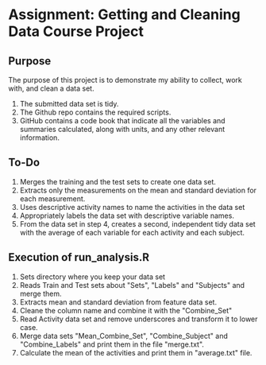 # Assignment: Getting and Cleaning Data Course Project

## Purpose 
The purpose of this project is to demonstrate my ability to collect, work with, and clean a data set.

1. The submitted data set is tidy.
2. The Github repo contains the required scripts.
3. GitHub contains a code book that indicate all the variables and summaries calculated, along with units, and any other relevant information.

## To-Do
1. Merges the training and the test sets to create one data set.
2. Extracts only the measurements on the mean and standard deviation for each measurement.
3. Uses descriptive activity names to name the activities in the data set
4. Appropriately labels the data set with descriptive variable names.
5. From the data set in step 4, creates a second, independent tidy data set with the average of each variable for each activity and each subject.

## Execution of run_analysis.R
1. Sets directory where you keep your data set
2. Reads Train and Test sets about "Sets", "Labels" and "Subjects" and merge them.
3. Extracts mean and standard deviation from feature data set.
4. Cleane the column name and combine it with the "Combine_Set"
5. Read Activity data set and remove underscores and transform it to lower case.
6. Merge data sets "Mean_Combine_Set", "Combine_Subject" and "Combine_Labels" and print them in the file "merge.txt".
7. Calculate the mean of the activities and print them in "average.txt" file.